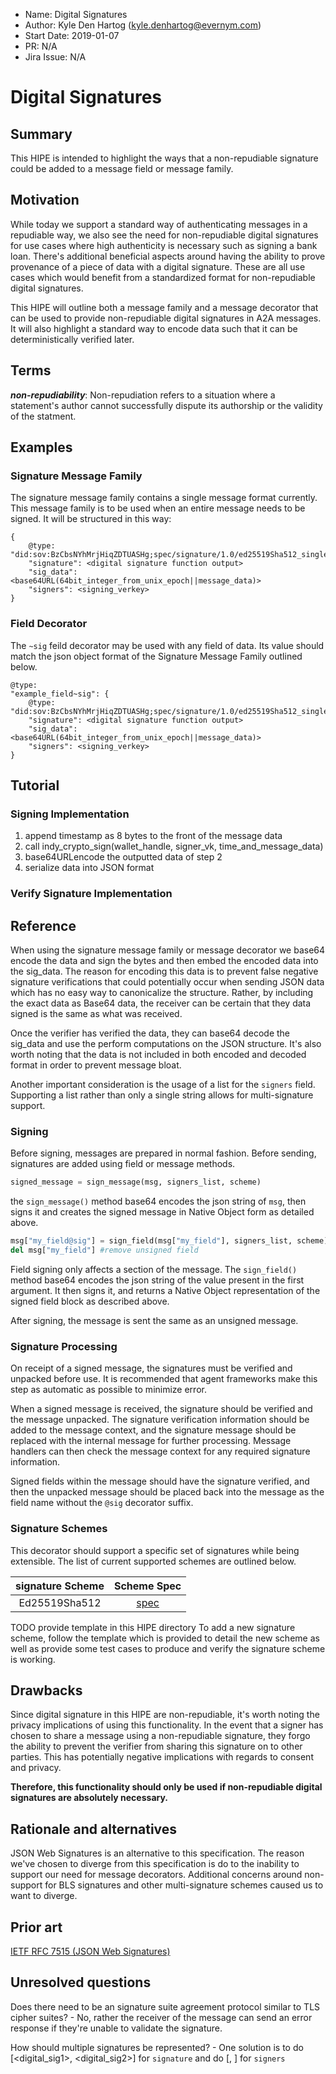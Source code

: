 - Name: Digital Signatures
- Author: Kyle Den Hartog (kyle.denhartog@evernym.com)
- Start Date: 2019-01-07
- PR: N/A
- Jira Issue: N/A

# Digital Signatures
[digital-signatures]: #digital-signatures

## Summary
[summary]: #summary

This HIPE is intended to highlight the ways that a non-repudiable signature could be added to a message field or message family.

## Motivation
[motivation]: #motivation

While today we support a standard way of authenticating messages in a repudiable way, we also see the need for non-repudiable digital signatures for use cases where high authenticity is necessary such as signing a bank loan. There's additional beneficial aspects around having the ability to prove provenance of a piece of data with a digital signature. These are all use cases which would benefit from a standardized format for non-repudiable digital signatures.

This HIPE will outline both a message family and a message decorator that can be used to provide non-repudiable digital signatures in A2A messages. It will also highlight a standard way to encode data such that it can be deterministically verified later.

## Terms
[terms]: #terms

***non-repudiability***: Non-repudiation refers to a situation where a statement's author cannot successfully dispute its authorship or the validity of the statment.

## Examples
[examples]: #examples

### Signature Message Family
[message-family]: #message-family
The signature message family contains a single message format currently. This message family is to be used when an entire message needs to be signed. It will be structured in this way:

```
{
    @type: "did:sov:BzCbsNYhMrjHiqZDTUASHg;spec/signature/1.0/ed25519Sha512_single"
    "signature": <digital signature function output>
    "sig_data": <base64URL(64bit_integer_from_unix_epoch||message_data)>
    "signers": <signing_verkey>
}
```

### Field Decorator
[field-decorator]: field-decorator
The `~sig` feild decorator may be used with any field of data. Its value should match the json object format of the Signature Message Family outlined below. 

```
@type: 
"example_field~sig": {
    @type: "did:sov:BzCbsNYhMrjHiqZDTUASHg;spec/signature/1.0/ed25519Sha512_single"
    "signature": <digital signature function output>
    "sig_data": <base64URL(64bit_integer_from_unix_epoch||message_data)>
    "signers": <signing_verkey>
}
```

## Tutorial
[tutorial]: #tutorial

### Signing Implementation

1. append timestamp as 8 bytes to the front of the message data
2. call indy_crypto_sign(wallet_handle, signer_vk, time_and_message_data)
3. base64URLencode the outputted data of step 2
4. serialize data into JSON format

### Verify Signature Implementation

## Reference
[reference]: #reference

When using the signature message family or message decorator we base64 encode the data and sign the bytes and then embed the encoded data into the sig_data. The reason for encoding this data is to prevent false negative signature verifications that could potentially occur when sending JSON data which has no easy way to canonicalize the structure. Rather, by including the exact data as Base64 data, the receiver can be certain that they data signed is the same as what was received. 

Once the verifier has verified the data, they can base64 decode the sig_data and use the perform computations on the JSON structure. It's also worth noting that the data is not included in both encoded and decoded format in order to prevent message bloat.

Another important consideration is the usage of a list for the `signers` field. Supporting a list rather than only a single string allows for multi-signature support.

### Signing

Before signing, messages are prepared in normal fashion. Before sending, signatures are added using field or message methods.

```python
signed_message = sign_message(msg, signers_list, scheme) 
```

the `sign_message()` method base64 encodes the json string of `msg`, then signs it and creates the signed message in Native Object form as detailed above. 

```python
msg["my_field@sig"] = sign_field(msg["my_field"], signers_list, scheme)
del msg["my_field"] #remove unsigned field
```

Field signing only affects a section of the message. The `sign_field()` method base64 encodes the json string of the value present in the first argument. It then signs it, and returns a Native Object representation of the signed field block as described above.

After signing, the message is sent the same as an unsigned message.

### Signature Processing

On receipt of a signed message, the signatures must be verified and unpacked before use. It is recommended that agent frameworks make this step as automatic as possible to minimize error.

When a signed message is received, the signature should be verified and the message unpacked. The signature verification information should be added to the message context, and the signature message should be replaced with the internal message for further processing. Message handlers can then check the message context for any required signature information.

Signed fields within the message should have the signature verified, and then the unpacked message should be placed back into the message as the field name without the `@sig` decorator suffix. 

### Signature Schemes
[sig-schemes]: #sig-schemes

This decorator should support a specific set of signatures while being extensible. The list of current supported schemes are outlined below.

| signature Scheme | Scheme Spec |
|:----------------:|:-----------:|
|Ed25519Sha512     |[spec](Ed25519Sha512.md)|

TODO provide template in this HIPE directory
To add a new signature scheme, follow the template which is provided to detail the new scheme as well as provide some test cases to produce and verify the signature scheme is working.

## Drawbacks
[drawbacks]: #drawbacks

Since digital signature in this HIPE are non-repudiable, it's worth noting the privacy implications of using this functionality. In the event that a signer has chosen to share a message using a non-repudiable signature, they forgo the ability to prevent the verifier from sharing this signature on to other parties. This has potentially negative implications with regards to consent and privacy. 

**Therefore, this functionality should only be used if non-repudiable digital signatures are absolutely necessary.**

## Rationale and alternatives
[alternatives]: #alternatives

JSON Web Signatures is an alternative to this specification. The reason we've chosen to diverge from this specification is do to the inability to support our need for message decorators. Additional concerns around non-support for BLS signatures and other multi-signature schemes caused us to want to diverge.

## Prior art
[prior-art]: #prior-art

[IETF RFC 7515 (JSON Web Signatures)](https://tools.ietf.org/html/draft-ietf-jose-json-web-signature-41)

## Unresolved questions
[unresolved]: #unresolved-questions

Does there need to be an signature suite agreement protocol similar to TLS cipher suites?
    - No, rather the receiver of the message can send an error response if they're unable to validate the signature.

How should multiple signatures be represented?
    - One solution is to do [<digital_sig1>, <digital_sig2>] for `signature` and do [<verkey1>, <verkey2>] for `signers`
